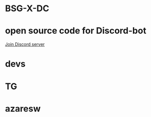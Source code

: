 # BSG-X-DC

# open source code for Discord-bot

[Join Discord server](https://discord.gg/4AdK7XvsBv)

# devs
# TG
# azaresw


